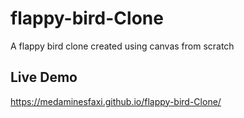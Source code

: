 # flappy-bird-Clone
A flappy bird clone created using canvas from scratch
## Live Demo 
https://medaminesfaxi.github.io/flappy-bird-Clone/

